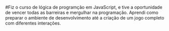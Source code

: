 #Fiz o curso de lógica de programção em JavaScript, e tive a oportunidade de vencer todas as barreiras e mergulhar na programação. Aprendi como preparar o ambiente de desenvolvimento até a criação de um jogo completo com diferentes interações.
